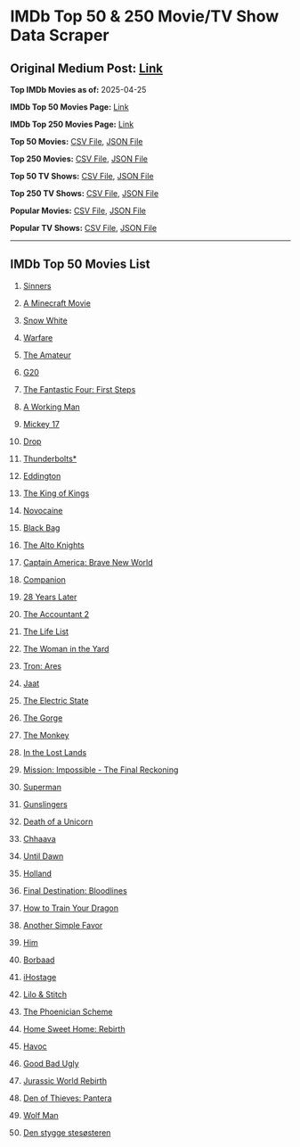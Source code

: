 # IMDb Top 50 & 250 Movie/TV Show Data Scraper

## Original Medium Post: [Link](https://medium.com/@nishantsahoo/which-movie-should-i-watch-5c83a3c0f5b1)

**Top IMDb Movies as of:** 2025-04-25

**IMDb Top 50 Movies Page:** [Link](https://www.imdb.com/search/title/?title_type=feature&release_date=2025-01-01,2025-12-31)

**IMDb Top 250 Movies Page:** [Link](https://www.imdb.com/chart/top/)

**Top 50 Movies:** [CSV File](/data/top50/movies.csv), [JSON File](/data/top50/movies.json)

**Top 250 Movies:** [CSV File](/data/top250/movies.csv), [JSON File](/data/top250/movies.json)

**Top 50 TV Shows:** [CSV File](/data/top50/shows.csv), [JSON File](/data/top50/shows.json)

**Top 250 TV Shows:** [CSV File](/data/top250/shows.csv), [JSON File](/data/top250/shows.json)

**Popular Movies:** [CSV File](/data/popular/movies.csv), [JSON File](/data/popular/movies.json)

**Popular TV Shows:** [CSV File](/data/popular/shows.csv), [JSON File](/data/popular/shows.json)

---

## IMDb Top 50 Movies List

1. [Sinners](https://www.imdb.com/title/tt31193180/)

2. [A Minecraft Movie](https://www.imdb.com/title/tt3566834/)

3. [Snow White](https://www.imdb.com/title/tt6208148/)

4. [Warfare](https://www.imdb.com/title/tt31434639/)

5. [The Amateur](https://www.imdb.com/title/tt0899043/)

6. [G20](https://www.imdb.com/title/tt23476986/)

7. [The Fantastic Four: First Steps](https://www.imdb.com/title/tt10676052/)

8. [A Working Man](https://www.imdb.com/title/tt9150192/)

9. [Mickey 17](https://www.imdb.com/title/tt12299608/)

10. [Drop](https://www.imdb.com/title/tt32149847/)

11. [Thunderbolts\*](https://www.imdb.com/title/tt20969586/)

12. [Eddington](https://www.imdb.com/title/tt31176520/)

13. [The King of Kings](https://www.imdb.com/title/tt7967302/)

14. [Novocaine](https://www.imdb.com/title/tt29603959/)

15. [Black Bag](https://www.imdb.com/title/tt30988739/)

16. [The Alto Knights](https://www.imdb.com/title/tt21815562/)

17. [Captain America: Brave New World](https://www.imdb.com/title/tt14513804/)

18. [Companion](https://www.imdb.com/title/tt26584495/)

19. [28 Years Later](https://www.imdb.com/title/tt10548174/)

20. [The Accountant 2](https://www.imdb.com/title/tt7068946/)

21. [The Life List](https://www.imdb.com/title/tt2172954/)

22. [The Woman in the Yard](https://www.imdb.com/title/tt31314296/)

23. [Tron: Ares](https://www.imdb.com/title/tt6604188/)

24. [Jaat](https://www.imdb.com/title/tt32223398/)

25. [The Electric State](https://www.imdb.com/title/tt7766378/)

26. [The Gorge](https://www.imdb.com/title/tt13654226/)

27. [The Monkey](https://www.imdb.com/title/tt27714946/)

28. [In the Lost Lands](https://www.imdb.com/title/tt4419684/)

29. [Mission: Impossible - The Final Reckoning](https://www.imdb.com/title/tt9603208/)

30. [Superman](https://www.imdb.com/title/tt5950044/)

31. [Gunslingers](https://www.imdb.com/title/tt24850708/)

32. [Death of a Unicorn](https://www.imdb.com/title/tt28443655/)

33. [Chhaava](https://www.imdb.com/title/tt27922706/)

34. [Until Dawn](https://www.imdb.com/title/tt30955489/)

35. [Holland](https://www.imdb.com/title/tt3045628/)

36. [Final Destination: Bloodlines](https://www.imdb.com/title/tt9619824/)

37. [How to Train Your Dragon](https://www.imdb.com/title/tt26743210/)

38. [Another Simple Favor](https://www.imdb.com/title/tt20214908/)

39. [Him](https://www.imdb.com/title/tt20990442/)

40. [Borbaad](https://www.imdb.com/title/tt33305312/)

41. [iHostage](https://www.imdb.com/title/tt31181421/)

42. [Lilo & Stitch](https://www.imdb.com/title/tt11655566/)

43. [The Phoenician Scheme](https://www.imdb.com/title/tt30840798/)

44. [Home Sweet Home: Rebirth](https://www.imdb.com/title/tt29425792/)

45. [Havoc](https://www.imdb.com/title/tt14123284/)

46. [Good Bad Ugly](https://www.imdb.com/title/tt27540217/)

47. [Jurassic World Rebirth](https://www.imdb.com/title/tt31036941/)

48. [Den of Thieves: Pantera](https://www.imdb.com/title/tt8008948/)

49. [Wolf Man](https://www.imdb.com/title/tt4216984/)

50. [Den stygge stesøsteren](https://www.imdb.com/title/tt29344903/)
